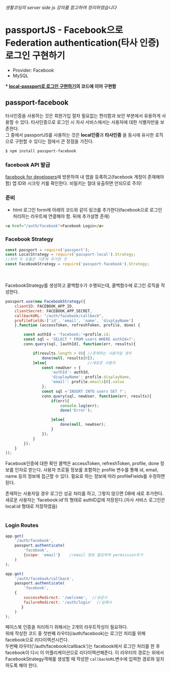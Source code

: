 *생활코딩의 server side js 강의를 참고하여 정리하였습니다*

# passportJS - Facebook으로 Federation authentication(타사 인증) 로그인 구현하기

- Provider: Facebook
- MySQL

**\* [local-passport로 로그인 구현하기](활용-passport-local.md)의 코드에 이어 구현함**
<br/>

## passport-facebook
타사인증을 사용하는 것은 회원가입 절차 필요없는 편리함과 보안 부분에서 유용하게 사용할 수 있다. 타사인증으로 로그인 시 자사 서비스에서는 사용자에 대한 식별자만을 보존한다.<br/>
그 중에서 passportJS를 사용하는 것은 **local인증**과 **타사인증** 을 동시에 유사한 로직으로 구현할 수 있다는 점에서 큰 장점을 가진다.

~~~
$ npm install passport-facebook
~~~

### facebook API 발급

[facebook for developers](https://developers.facebook.com/)에 방문하여 내 앱을 등록하고(facebook 계정이 존재해야 함) 앱 ID와 시크릿 키를 확인한다. 비밀키는 절대 유출하면 안되므로 주의!

### 준비

- html 로그인 form에 아래의 코드와 같이 링크를 추가한다(facebook으로 로그인 처리하는 라우트에 연결해야 함. 뒤에 추가설명 존재)

~~~html
<a href="/auth/facebook">Facebook Login</a>
~~~

### Facebook Strategy

~~~js
const passport = require('passport');
const LocalStrategy = require('passport-local').Strategy;
//위의 두 모듈은 기존에 추가한 것
const FacebookStrategy = require('passport-facebook').Strategy;
~~~

<br/><br/>
FacebookStrategy를 생성하고 콜백함수가 수행되는데, 콜백함수에 로그인 로직을 작성한다.

~~~js
passport.use(new FacebookStrategy({
    clientID: FACEBOOK_APP_ID,  
    clientSecret: FACEBOOK_APP_SECRET,
    callbackURL: "/auth/facebook/callback",
    profileFields:['id', 'email', 'name', 'displayName']
    },function (accessToken, refreshToken, profile, done) {

        const authId = 'facebook:'+profile.id;
        const sql = 'SELECT * FROM users WHERE authId=?';
        conn.query(sql, [authId], function(err, results){

            if(results.length > 0){ //존재하는 사용자일 경우
                done(null, results[0]);
            }else{                  //새로운 사용자
                const newUser = {
                    'authId': authId,
                    'displayName': profile.displayName,
                    'email': profile.emails[0].value
                };
                const sql ='INSERT INTO users SET ?';
                conn.query(sql, newUser, function(err, results){
                    if(err){
                        console.log(err);
                        done('Error');

                    }else{
                        done(null, newUser);
                    }
                });
            }
        });
    }
));
~~~
Facebook인증에 대한 확인 콜백은 accessToken, refreshToken, profile, done 정보를 인자로 받는다. 사용자 프로필 정보를 포함하는 profile 변수를 통해 id, email, name 등의 정보에 접근할 수 있다. 필요로 하는 정보에 따라 profileFields를 수정하면 된다.<br/>

존재하는 사용자일 경우 로그인 성공 처리를 하고, 그렇지 않으면 DB에 새로 추가한다. 새로운 사용자는 'facebook:id'의 형태로 authID값에 저장된다.(자사 서비스 로그인은 local:id 형태로 저장하였음) <br/><br/>

### Login Routes

~~~js
app.get(
    '/auth/facebook',
    passport.authenticate(
        'facebook',
        {scope: 'email'}    //email 정보 필요하여 permission추가
    )
);

app.get(
    '/auth/facebook/callback',
    passport.authenticate(
        'facebook',
    {
        successRedirect: '/welcome',  //성공시
        failureRedirect: '/auth/login'  //실패시
       }
    )
);
~~~
페이스북 인증을 처리하기 위해서는 2개의 라우트작성이 필요하다. <br/>위에 작성한 코드 중 첫번째 라우터(/auth/facebook)는 로그인 처리를 위해 facebook으로 리다이렉션시킨다. <br/>두번째 라우터('/auth/facebook/callback')는 facebook에서 로그인 처리를 한 후 facebook이 다시 이 어플리케이션으로 리다이렉션해준다. 이 라우터의 경로는 위에서 FacebookStrategy객체를 생성할 때 작성한 `callbackURL`변수에 입력한 경로와 일치하도록 해야 한다.
